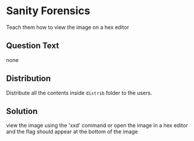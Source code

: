 # Sanity Forensics
Teach them how to view the image on a hex editor

## Question Text
none

## Distribution
Distribute all the contents inside `distrib` folder to the users.

## Solution
view the image using the 'xxd' command or open the image in a hex editor and the flag should appear at the bottom of the image
